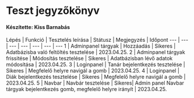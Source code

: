 # Teszt jegyzőkönyv
#### Készítette: Kiss Barnabás

Lépés | Funkció | Tesztelés leírása | Státusz | Megjegyzés |  Időpont
--- | --- | --- | --- | --- | --- | --- 
1 | Adminpanel tárgyak | Hozzáadás  | Sikeres | Adatbázisba való feltöltés tesztelése |  2023.04.25. 
2 | Adminpanel tárgyak frissitése | Módosítás tesztelése | Sikeres | Adatbázisban lévő adatok módosítása |   2023.04.25.
3 | Loginpanel | Tanár bejelentkezés tesztelése |  Sikeres | Megfelelő helyre navigál a gomb |  2023.04.25.
4 | Loginpanel | Diák bejelentkezés tesztelése |  Sikeres | Megfelelő helyre navigál a gomb | 2023.04.25.
5 | Navbar | Navbár tesztelése | Sikeres| Admin panel Navbar tárgyak bejelentkezés gomb, megfelelő helyre irányít  |  2023.04.25.
